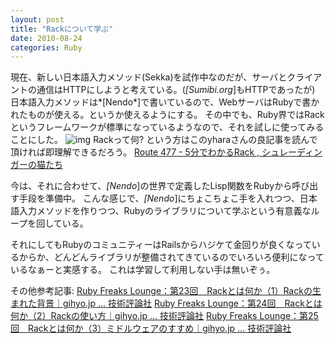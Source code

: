 ```yaml
---
layout: post
title: "Rackについて学ぶ"
date: 2010-08-24
categories: Ruby
---
```

現在、新しい日本語入力メソッド(Sekka)を試作中なのだが、サーバとクライアントの通信はHTTPにしようと考えている。(*[Sumibi.org*]もHTTPであったが)
 日本語入力メソッドは*[Nendo*]で書いているので、WebサーバはRubyで書かれたものが使える。というか使えるようにする。
その中でも、Ruby界ではRackというフレームワークが標準になっているようなので、それを試しに使ってみることにした。
 ![img](http://rack.rubyforge.org/rack-logo.png)
Rackって何? という方はこのyharaさんの良記事を読んで頂ければ即理解できるだろう。
 [Route 477 - 5分でわかるRack , シュレーディンガーの猫たち](http://route477.net/d/?date=20080716)

今は、それに合わせて、*[Nendo*]の世界で定義したLisp関数をRubyから呼び出す手段を準備中。
こんな感じで、*[Nendo*]にちょこちょこ手を入れつつ、日本語入力メソッドを作りつつ、Rubyのライブラリについて学ぶという有意義なループを回している。

それにしてもRubyのコミュニティーはRailsからハジケて金回りが良くなっているからか、どんどんライブラリが整備されてきているのでいろいろ便利になっているなぁーと実感する。
これは学習して利用しない手は無いぞぅ。

その他参考記事:
 [Ruby Freaks Lounge：第23回　Rackとは何か（1）Rackの生まれた背景｜gihyo.jp … 技術評論社](http://gihyo.jp/dev/serial/01/ruby/0023)
 [Ruby Freaks Lounge：第24回　Rackとは何か（2）Rackの使い方｜gihyo.jp … 技術評論社](http://gihyo.jp/dev/serial/01/ruby/0024)
 [Ruby Freaks Lounge：第25回　Rackとは何か（3）ミドルウェアのすすめ｜gihyo.jp … 技術評論社](http://gihyo.jp/dev/serial/01/ruby/0025)
